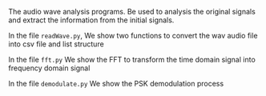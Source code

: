 The audio wave analysis programs.
Be used to analysis the original signals and extract the information from the initial signals.

In the file `readWave.py`,
We show two functions to convert the wav audio file into csv file and list structure

In the file `fft.py`
We show the FFT to transform the time domain signal into frequency domain signal

In the file `demodulate.py`
We show the PSK demodulation process
